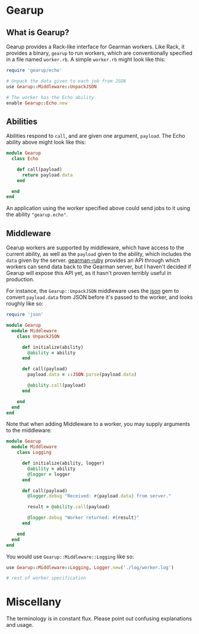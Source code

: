 # Gearup

## What is Gearup?

Gearup provides a Rack-like interface for Gearman workers. Like Rack, it provides a binary, `gearup` to run workers, which are conventionally specified in a file named `worker.rb`. A simple `worker.rb` might look like this:

```ruby
require 'gearup/echo'

# Unpack the data given to each job from JSON
use Gearup::Middleware::UnpackJSON

# The worker has the Echo ability
enable Gearup::Echo.new
```

## Abilities

Abilities respond to `call`, and are given one argument, `payload`. The Echo ability above might look like this:

```ruby
module Gearup
  class Echo

    def call(payload)
      return payload.data
    end

  end
end
```

An application using the worker specified above could send jobs to it using the ability `"gearup.echo"`.

## Middleware

Gearup workers are supported by middleware, which have access to the current ability, as well as the `payload` given to the ability, which includes the `data` given by the server. [gearman-ruby] provides an API through which workers can send data back to the Gearman server, but I haven't decided if Gearup will expose this API yet, as it hasn't proven terribly useful in production.

For instance, the `Gearup::UnpackJSON` middleware uses the [json] gem to convert `payload.data` from JSON before it's passed to the worker, and looks roughly like so:

```ruby
require 'json'

module Gearup
  module Middleware
    class UnpackJSON

      def initialize(ability)
        @ability = ability
      end

      def call(payload)
        payload.data = ::JSON.parse(payload.data)

        @ability.call(payload)
      end

    end
  end
end
```

Note that when adding Middleware to a worker, you may supply arguments to the middleware:

```ruby
module Gearup
  module Middleware
    class Logging

      def initialize(ability, logger)
        @ability = ability
        @logger = logger
      end

      def call(payload)
        @logger.debug "Received: #{payload.data} from server."

        result = @ability.call(payload)

        @logger.debug "Worker returned: #{result}"
      end

    end
  end
end
```

You would use `Gearup::Middleware::Logging` like so:

```ruby
use Gearup::Middleware::Logging, Logger.new('./log/worker.log')

# rest of worker specification
```

# Miscellany

The terminology is in constant flux. Please point out confusing explanations and usage.

[gearman-ruby]: http://rubgems.org/gems/gearman-ruby
[json]: http://rubygems.org/gems/json
[Supervisor]: http://supervisord.org/
[god]: http://godrb.com/
[Foreman]: http://ddollar.github.com/foreman/
